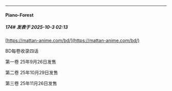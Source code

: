 ﻿
*****

####  Piano-Forest  
##### 174#       发表于 2025-10-3 02:13

[https://mattan-anime.com/bd/](https://mattan-anime.com/bd/)

BD每卷收录四话

第一卷 25年9月26日发售

第二卷 25年10月29日发售

第三卷 25年11月26日发售

